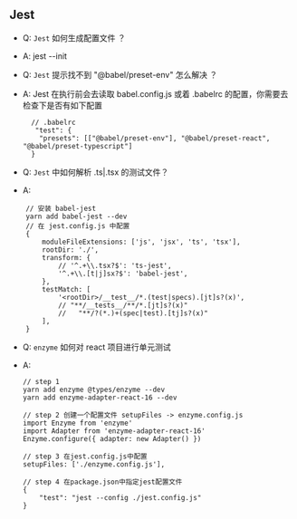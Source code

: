 ## Jest

- Q: <code>Jest</code> 如何生成配置文件 ？<br/>
- A: jest --init

- Q: <code>Jest</code> 提示找不到 "@babel/preset-env" 怎么解决 ？<br/>
- A: Jest 在执行前会去读取 babel.config.js 或着 .babelrc 的配置，你需要去检查下是否有如下配置

  ```
    // .babelrc
     "test": {
      "presets": [["@babel/preset-env"], "@babel/preset-react", "@babel/preset-typescript"]
    }
  ```

- Q: <code>Jest</code> 中如何解析 .ts|.tsx 的测试文件？<br/>
- A:

```
    // 安装 babel-jest
    yarn add babel-jest --dev
    // 在 jest.config.js 中配置
    {
        moduleFileExtensions: ['js', 'jsx', 'ts', 'tsx'],
        rootDir: './',
        transform: {
            // '^.+\\.tsx?$': 'ts-jest',
            '^.+\\.[t|j]sx?$': 'babel-jest',
        },
        testMatch: [
            '<rootDir>/__test__/*.(test|specs).[jt]s?(x)',
            // "**/__tests__/**/*.[jt]s?(x)"
            //   "**/?(*.)+(spec|test).[tj]s?(x)"
        ],
    }
```

- Q: <code>enzyme</code> 如何对 react 项目进行单元测试<br/>
- A:

  ```
  // step 1
  yarn add enzyme @types/enzyme --dev
  yarn add enzyme-adapter-react-16 --dev

  // step 2 创建一个配置文件 setupFiles -> enzyme.config.js
  import Enzyme from 'enzyme'
  import Adapter from 'enzyme-adapter-react-16'
  Enzyme.configure({ adapter: new Adapter() })

  // step 3 在jest.config.js中配置
  setupFiles: ['./enzyme.config.js'],

  // step 4 在package.json中指定jest配置文件
  {
      "test": "jest --config ./jest.config.js"
  }
  ```
